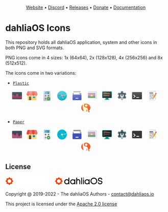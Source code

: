 <p align="center">
<a href="https://dahliaos.io">Website</a> •
<a href="https://dahliaos.io/discord">Discord</a> •
<a href="https://dahliaos.io/download">Releases</a> •
<a href="https://dahliaos.io/donate">Donate</a> •
<a href="https://docs.dahliaos.io">Documentation</a>

# dahliaOS Icons

This repository holds all dahliaOS application, system and other icons in both PNG and SVG formats.

PNG icons come in 4 sizes: 1x (64x64), 2x (128x128), 4x (256x256) and 8x (512x512).

The icons come in two variations:

<!-- Once other icons are added in the repository, make sure to feature them below, too. -->

  - [`Plastic`](/icons/plastic/)
  <p align="center">
  <img width="7%" src="icons/applications/plastic/svg/ActivityMonitor.svg"/>
  &nbsp
  <img width="7%" src="icons/applications/plastic/svg/AppStore.svg"/>
  &nbsp
  <img width="7%" src="icons/applications/plastic/svg/Calculator.svg"/>
  &nbsp
  <img width="7%" src="icons/applications/plastic/svg/Clock.svg"/>
  &nbsp
  <img width="7%" src="icons/applications/plastic/svg/FileManager.svg"/>
  &nbsp
  <img width="7%" src="icons/applications/plastic/svg/Gallery.svg"/>
  &nbsp
  <img width="7%" src="icons/applications/plastic/svg/Logs.svg"/>
  &nbsp
  <img width="7%" src="icons/applications/plastic/svg/Settings.svg"/>
  &nbsp
  <img width="7%" src="icons/applications/plastic/svg/Terminal.svg"/>
  &nbsp
  <img width="7%" src="icons/applications/plastic/svg/TextEditor.svg"/>
  &nbsp
  <img width="7%" src="icons/applications/plastic/svg/Welcome.svg"/>
  </p>

  - [`Paper`](/icons/paper/)
  <p align="center">
  <img width="7%" src="icons/applications/paper/svg/ActivityMonitor.svg"/>
  &nbsp
  <img width="7%" src="icons/applications/paper/svg/AppStore.svg"/>
  &nbsp
  <img width="7%" src="icons/applications/paper/svg/Calculator.svg"/>
  &nbsp
  <img width="7%" src="icons/applications/paper/svg/Clock.svg"/>
  &nbsp
  <img width="7%" src="icons/applications/paper/svg/FileManager.svg"/>
  &nbsp
  <img width="7%" src="icons/applications/paper/svg/Gallery.svg"/>
  &nbsp
  <img width="7%" src="icons/applications/paper/svg/Logs.svg"/>
  &nbsp
  <img width="7%" src="icons/applications/paper/svg/Settings.svg"/>
  &nbsp
  <img width="7%" src="icons/applications/paper/svg/Terminal.svg"/>
  &nbsp
  <img width="7%" src="icons/applications/paper/svg/TextEditor.svg"/>
  &nbsp
  <img width="7%" src="icons/applications/paper/svg/Welcome.svg"/>
  </p>

## License

<p align="left">
  <img width="30%" src="https://github.com/dahliaOS/brand/blob/main/dahliaOS/logotype/svg/logotype-dark.svg#gh-dark-mode-only"/>
  <img width="30%" src="https://github.com/dahliaOS/brand/blob/main/dahliaOS/logotype/svg/logotype-light.svg#gh-light-mode-only"/>
</p>

Copyright @ 2019-2022 - The dahliaOS Authors - contact@dahliaos.io

This project is licensed under the [Apache 2.0 license](/LICENSE)
